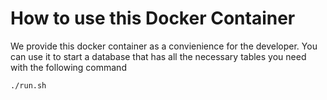 # How to use this Docker Container 

We provide this docker container as a convienience for the developer.
You can use it to start a database that has all the necessary tables
you need with the following command

```bash
./run.sh
```